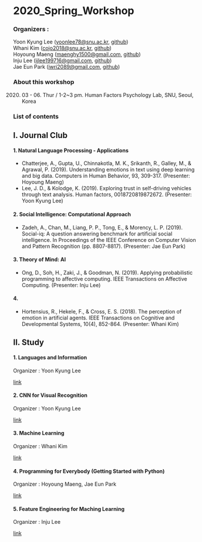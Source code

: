# 2020_Spring_Workshop
### Organizers : 
Yoon Kyung Lee (yoonlee78@snu.ac.kr, [github](https://github.com/yoonlee78)) <br>
Whani Kim (cojo2018@snu.ac.kr, [github](https://github.com/domeis))<br>
Hoyoung Maeng (maenghy1500@gmail.com, [github](https://github.com/Hoyoung-Maeng)) <br>
Inju Lee (ijlee199716@gmail.com, [github](https://github.com/Inju0716)) <br>
Jae Eun Park (iwri2089@gmail.com, [github](https://github.com/JPark11)) <br>

### About this workshop

2020. 03 - 06. 
Thur / 1-2~3 pm. 
Human Factors Psychology Lab, SNU, Seoul, Korea

### List of contents

## I. Journal Club

#### 1. Natural Language Processing - Applications
- Chatterjee, A., Gupta, U., Chinnakotla, M. K., Srikanth, R., Galley, M., & Agrawal, P. (2019). Understanding emotions in text using deep learning and big data. Computers in Human Behavior, 93, 309-317. (Presenter: Hoyoung Maeng)
- Lee, J. D., & Kolodge, K. (2019). Exploring trust in self-driving vehicles through text analysis. Human factors, 0018720819872672. (Presenter: Yoon Kyung Lee)

#### 2. Social Intelligence: Computational Approach
- Zadeh, A., Chan, M., Liang, P. P., Tong, E., & Morency, L. P. (2019). Social-iq: A question answering benchmark for artificial social intelligence. In Proceedings of the IEEE Conference on Computer Vision and Pattern Recognition (pp. 8807-8817). (Presenter: Jae Eun Park)

#### 3. Theory of Mind: AI
- Ong, D., Soh, H., Zaki, J., & Goodman, N. (2019). Applying probabilistic programming to affective computing. IEEE Transactions on Affective Computing. (Presenter: Inju Lee)

#### 4. 
- Hortensius, R., Hekele, F., & Cross, E. S. (2018). The perception of emotion in artificial agents. IEEE Transactions on Cognitive and Developmental Systems, 10(4), 852-864. (Presenter: Whani Kim)

## II. Study

#### 1. Languages and Information
Organizer : Yoon Kyung Lee 

[link](https://web.stanford.edu/class/cs124/)

#### 2. CNN for Visual Recognition 
Organizer : Yoon Kyung Lee 

[link](http://cs231n.stanford.edu/)

#### 3. Machine Learning
Organizer : Whani Kim

[link](https://www.coursera.org/learn/machine-learning)

#### 4. Programming for Everybody (Getting Started with Python)
Organizer : Hoyoung Maeng, Jae Eun Park

[link](https://www.coursera.org/learn/python?)

#### 5. Feature Engineering for Maching Learning 
Organizer : Inju Lee

[link](https://www.amazon.com/Feature-Engineering-Machine-Learning-Principles/dp/1491953241)

